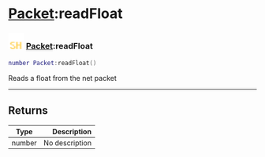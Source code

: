 # [Packet](../packet/README.md):readFloat

### <img src="../../.gitbook/assets/shared.png" width="32" height="32" /> [Packet](../packet/README.md):readFloat

```lua
number Packet:readFloat()
```

Reads a float from the net packet<br>

-----------------
## Returns

| Type   | Description |
| ------ | ----------: |
| number | No description |
